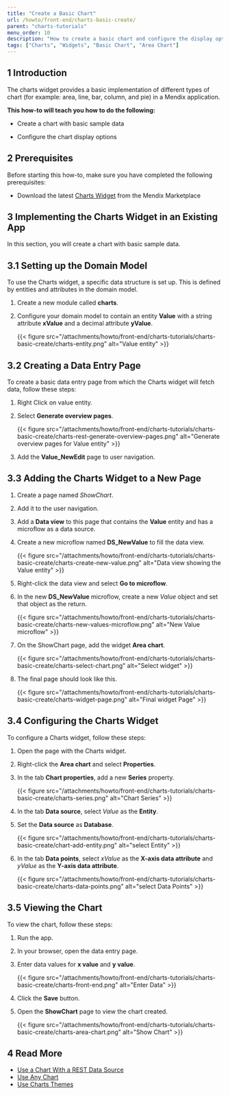 ```yaml
---
title: "Create a Basic Chart"
url: /howto/front-end/charts-basic-create/
parent: "charts-tutorials"
menu_order: 10
description: "How to create a basic chart and configure the display options"
tags: ["Charts", "Widgets", "Basic Chart", "Area Chart"]
---
```


## 1 Introduction

The charts widget provides a basic implementation of different types of chart (for example: area, line, bar, column, and pie) in a Mendix application.

**This how-to will teach you how to do the following:**

* Create a chart with basic sample data

* Configure the chart display options

## 2 Prerequisites

Before starting this how-to, make sure you have completed the following prerequisites:

* Download the latest [Charts Widget](/appstore/widgets/charts/) from the Mendix Marketplace

## 3 Implementing the Charts Widget in an Existing App

In this section, you will create a chart with basic sample data.

## 3.1 Setting up the Domain Model

To use the Charts widget, a specific data structure is set up. This is defined by entities and attributes in the domain model.

1. Create a new module called **charts**.
2. Configure your domain model to contain an entity **Value** with a string attribute **xValue** and a decimal attribute **yValue**.

    {{< figure src="/attachments/howto/front-end/charts-tutorials/charts-basic-create/charts-entity.png" alt="Value entity" >}}

## 3.2 Creating a Data Entry Page

To create a basic data entry page from which the Charts widget will fetch data, follow these steps:

1. Right Click on value entity.
2. Select **Generate overview pages**.

    {{< figure src="/attachments/howto/front-end/charts-tutorials/charts-basic-create/charts-rest-generate-overview-pages.png" alt="Generate overview pages for Value entity" >}}

3. Add the **Value_NewEdit** page to user navigation.

## 3.3 Adding the Charts Widget to a New Page

1. Create a page named *ShowChart*.
2. Add it to the user navigation.
3. Add a **Data view** to this page that contains the **Value** entity and has a microflow as a data source.
4. Create a new microflow named **DS_NewValue** to fill the data view.

    {{< figure src="/attachments/howto/front-end/charts-tutorials/charts-basic-create/charts-create-new-value.png" alt="Data view showing the Value entity" >}}

5. Right-click the data view and select **Go to microflow**.
6. In the new **DS_NewValue** microflow, create a new *Value* object and set that object as the return.

    {{< figure src="/attachments/howto/front-end/charts-tutorials/charts-basic-create/charts-new-values-microflow.png" alt="New Value microflow" >}}

7. On the ShowChart page, add the widget **Area chart**.

    {{< figure src="/attachments/howto/front-end/charts-tutorials/charts-basic-create/charts-select-chart.png" alt="Select widget" >}}

8. The final page should look like this.

    {{< figure src="/attachments/howto/front-end/charts-tutorials/charts-basic-create/charts-widget-page.png" alt="Final widget Page" >}}

## 3.4 Configuring the Charts Widget

To configure a Charts widget, follow these steps:

1. Open the page with the Charts widget.
2. Right-click the **Area chart** and select **Properties**.
3. In the tab **Chart properties**, add a new **Series** property.

    {{< figure src="/attachments/howto/front-end/charts-tutorials/charts-basic-create/charts-series.png" alt="Chart Series" >}}

4. In the tab **Data source**, select *Value* as the **Entity**.
5. Set the **Data source** as **Database**.

    {{< figure src="/attachments/howto/front-end/charts-tutorials/charts-basic-create/chart-add-entity.png" alt="select Entity" >}}

6. In the tab **Data points**, select *xValue* as the **X-axis data attribute** and *yValue* as the **Y-axis data attribute**.

    {{< figure src="/attachments/howto/front-end/charts-tutorials/charts-basic-create/charts-data-points.png" alt="select Data Points" >}}

## 3.5 Viewing the Chart

To view the chart, follow these steps:

1. Run the app.
2. In your browser, open the data entry page.
3. Enter data values for **x value** and **y value**.

    {{< figure src="/attachments/howto/front-end/charts-tutorials/charts-basic-create/charts-front-end.png" alt="Enter Data" >}}

4. Click the **Save** button.
5. Open the **ShowChart** page to view the chart created.

    {{< figure src="/attachments/howto/front-end/charts-tutorials/charts-basic-create/charts-area-chart.png" alt="Show Chart" >}}

## 4 Read More

* [Use a Chart With a REST Data Source](/howto/front-end/charts-basic-rest/)
* [Use Any Chart](/howto/front-end/charts-any-usage/)
* [Use Charts Themes](/howto/front-end/charts-theme/)
